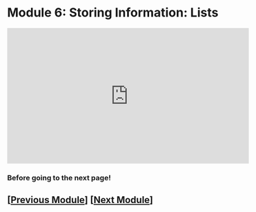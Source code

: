 # Module 6: Storing Information: Lists

<iframe width="560" height="315" src="https://www.youtube.com/embed/QfTBygWpSp8?si=Z02LD7PN27oxo_x_" title="YouTube video player" frameborder="0" allow="accelerometer; autoplay; clipboard-write; encrypted-media; gyroscope; picture-in-picture; web-share" referrerpolicy="strict-origin-when-cross-origin" allowfullscreen></iframe>


### Before going to the next page!

## \[[Previous Module](./module5.md)\] \[[Next Module](../module7.md)\]
